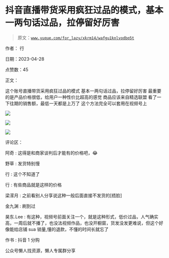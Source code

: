 # 抖音直播带货采用疯狂过品的模式，基本一两句话过品，拉停留好厉害

> 原文：[`www.yuque.com/for_lazy/xkrm14/wafgu1knlvodbq5t`](https://www.yuque.com/for_lazy/xkrm14/wafgu1knlvodbq5t)



作者： 行



日期：2023-04-28



点赞数：45



正文：



这个账号直播带货采用疯狂过品的模式 基本一两句话过品，拉停留好厉害 最重要的是产品价格很低，给用户一种性价比超高的感觉 商品应该来自精选联盟 看了一下往期的销售额，最低一天都是上万了 这个方法完全可以套用在视频号上



![](img/c5c72701f406a3f37a415714cd38179e.png)



![](img/75a96a220ea3277e62e04a90d2a17738.png)



![](img/0c3758fce8a241a8468014bd927cd994.png)



评论区：



阿奇 : 这得是和商家谈判后才能有的价格吧，😂



野草 : 发货特别慢



行 : 这个不知道了



行 : 有些商品就是这样的价格



梁潆月 : 之前看别人分享说这种一般后面直接不发货的[捂脸]



金九渊 : 刷到过



昊东.Lee : 有这种，视频号前面关注一个，就是这种形式，低价过品，人气确实高，一周后就不播了，也没法视频作品，也没开橱窗，货发没发更难说，但这个好像能给店铺 sua 销量,懂的退款，不懂的时间长就忘了



作书 : 抖音 1 分购



公众号懒人找资源，懒人专属群分享

